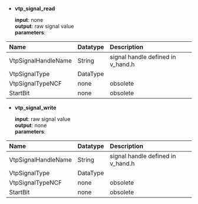 * **vtp\_signal\_read**

  **input**: none  
  **output**: raw signal value  
  **parameters**:

| Name | Datatype | Description |
| :--- | :--- | :--- |
| VtpSignalHandleName | String | signal handle defined in v\_hand.h |
| VtpSignalType | DataType |  |
| VtpSignalTypeNCF | none | obsolete |
| StartBit | none | obsolete |

* **vtp\_signal\_write**

  **input**: raw signal value  
  **output**: none  
  **parameters**:

| Name | Datatype | Description |
| :--- | :--- | :--- |
| VtpSignalHandleName | String | signal handle defined in v\_hand.h |
| VtpSignalType | DataType |  |
| VtpSignalTypeNCF | none | obsolete |
| StartBit | none | obsolete |



